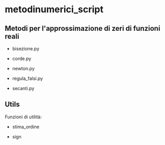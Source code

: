 # metodinumerici_script

## Metodi per l'approssimazione di zeri di funzioni reali

- bisezione.py

- corde.py

- newton.py

- regula_falsi.py

- secanti.py

## Utils

Funzioni di utilità:

- stima_ordine

- sign